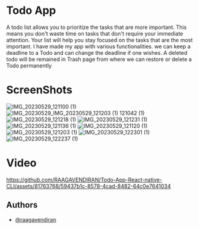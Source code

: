 
# Todo App

A todo list allows you to prioritize the tasks that are more important. This means you don't waste time on tasks that don't require your immediate attention. Your list will help you stay focused on the tasks that are the most important. I have made my app with various functionalities. we can keep a deadline to a Todo and can change the deadline if one wishes. A deleted todo will be remained in Trash page from where we can restore or delete a Todo permanently

# ScreenShots
![IMG_20230529_121100 (1)](https://github.com/RAAGAVENDIRAN/Todo-App-React-native-CLI/assets/81763768/ca34bd11-b99a-464b-82b1-9630a43cb0f1)
![IMG_20230529_![IMG_20230529_121203 (1)](https://github.com/RAAGAVENDIRAN/Todo-App-React-native-CLI/assets/81763768/aa430968-b3e9-477c-83ee-6310e2db2e92)
121042 (1)](https://github.com/RAAGAVENDIRAN/Todo-App-React-native-CLI/assets/81763768/803faca3-194d-48a6-8c35-d06caf71b4c6)
![IMG_20230529_121218 (1)](https://github.com/RAAGAVENDIRAN/Todo-App-React-native-CLI/assets/81763768/edccd83a-a3f0-4837-b24a-de3eb74a61dd)
![IMG_20230529_121231 (1)](https://github.com/RAAGAVENDIRAN/Todo-App-React-native-CLI/assets/81763768/ba9b930a-29d6-400b-a347-394acd1e0f32)
![IMG_20230529_121136 (1)](https://github.com/RAAGAVENDIRAN/Todo-App-React-native-CLI/assets/81763768/5e4b6fef-9f1a-4af9-99d8-3343ce14630c)
![IMG_20230529_121120 (1)](https://github.com/RAAGAVENDIRAN/Todo-App-React-native-CLI/assets/81763768/0c74817d-f82f-41eb-9392-927fe8fff911)
![IMG_20230529_121203 (1)](https://github.com/RAAGAVENDIRAN/Todo-App-React-native-CLI/assets/81763768/85f7bde5-2caf-4263-a25c-57578601766c)
![IMG_20230529_122301 (1)](https://github.com/RAAGAVENDIRAN/Todo-App-React-native-CLI/assets/81763768/5e7d3073-34d3-4179-a043-8cbc3d08fd78)
![IMG_20230529_122237 (1)](https://github.com/RAAGAVENDIRAN/Todo-App-React-native-CLI/assets/81763768/1d9e3b62-973a-4f34-8e36-7ecb8b9918e2)

# Video

https://github.com/RAAGAVENDIRAN/Todo-App-React-native-CLI/assets/81763768/59437b1c-8578-4cad-8482-64c0e7641034








## Authors

- [@raagavendiran](https://github.com/RAAGAVENDIRAN)



